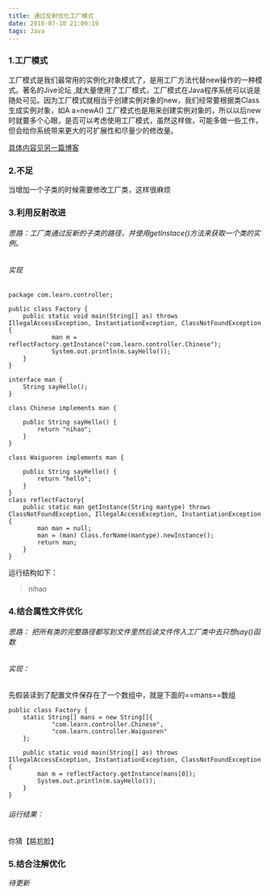 ```yaml
---
title: 通过反射优化工厂模式
date: 2018-07-10 21:09:19
tags: Java
---
```

### 1.工厂模式
工厂模式是我们最常用的实例化对象模式了，是用工厂方法代替new操作的一种模式。著名的Jive论坛 ,就大量使用了工厂模式，工厂模式在Java程序系统可以说是随处可见。因为工厂模式就相当于创建实例对象的new，我们经常要根据类Class生成实例对象，如A a=newA() 工厂模式也是用来创建实例对象的，所以以后new时就要多个心眼，是否可以考虑使用工厂模式，虽然这样做，可能多做一些工作，但会给你系统带来更大的可扩展性和尽量少的修改量。

[具体内容见另一篇博客](http://blog.csdn.net/boomhankers/article/details/50359666)
### 2.不足
当增加一个子类的时候需要修改工厂类，这样很麻烦
### 3.利用反射改进
###### 思路：工厂类通过反新的子类的路径，并使用getInstace()方法来获取一个类的实例。
###### 实现
```
package com.learn.controller;

public class Factory {
    public static void main(String[] as) throws IllegalAccessException, InstantiationException, ClassNotFoundException {
            man m = reflectFactory.getInstance("com.learn.controller.Chinese");
            System.out.println(m.sayHello());
    }
}

interface man {
    String sayHello();
}

class Chinese implements man {

    public String sayHello() {
        return "nihao";
    }
}

class Waiguoren implements man {

    public String sayHello() {
        return "hello";
    }
}
class reflectFactory{
    public static man getInstance(String mantype) throws ClassNotFoundException, IllegalAccessException, InstantiationException {
        man man = null;
        man = (man) Class.forName(mantype).newInstance();
        return man;
    }
}

```
运行结构如下：
> nihao
### 4.结合属性文件优化
###### 思路： 把所有类的完整路径都写到文件里然后读文件传入工厂类中去只想say()函数
###### 实现：

先假装读到了配置文件保存在了一个数组中，就是下面的==mans==数组

```
public class Factory {
    static String[] mans = new String[]{
            "com.learn.controller.Chinese",
            "com.learn.controller.Waiguoren"
    };

    public static void main(String[] as) throws IllegalAccessException, InstantiationException, ClassNotFoundException {
        man m = reflectFactory.getInstance(mans[0]);
        System.out.println(m.sayHello());
    }
}
```
###### 运行结果：
你猜【尴尬脸】
### 5.结合注解优化
*待更新*